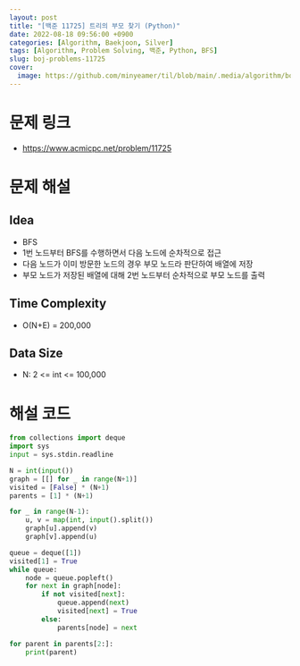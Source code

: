 ```yaml
---
layout: post
title: "[백준 11725] 트리의 부모 찾기 (Python)"
date: 2022-08-18 09:56:00 +0900
categories: [Algorithm, Baekjoon, Silver]
tags: [Algorithm, Problem Solving, 백준, Python, BFS]
slug: boj-problems-11725
cover:
  image: https://github.com/minyeamer/til/blob/main/.media/algorithm/boj-logo.png?raw=true
---
```


# 문제 링크
- https://www.acmicpc.net/problem/11725

# 문제 해설

## Idea
- BFS
- 1번 노드부터 BFS를 수행하면서 다음 노드에 순차적으로 접근
- 다음 노드가 이미 방문한 노드의 경우 부모 노드라 판단하여 배열에 저장
- 부모 노드가 저장된 배열에 대해 2번 노드부터 순차적으로 부모 노드를 출력

## Time Complexity
- O(N+E) = 200,000

## Data Size
- N: 2 <= int <= 100,000

# 해설 코드

```python
from collections import deque
import sys
input = sys.stdin.readline

N = int(input())
graph = [[] for _ in range(N+1)]
visited = [False] * (N+1)
parents = [1] * (N+1)

for _ in range(N-1):
    u, v = map(int, input().split())
    graph[u].append(v)
    graph[v].append(u)

queue = deque([1])
visited[1] = True
while queue:
    node = queue.popleft()
    for next in graph[node]:
        if not visited[next]:
            queue.append(next)
            visited[next] = True
        else:
            parents[node] = next

for parent in parents[2:]:
    print(parent)
```